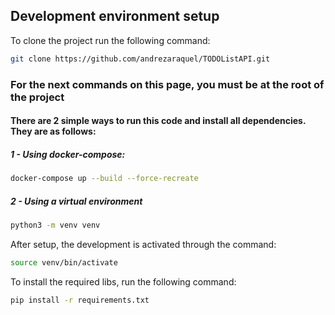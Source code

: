## Development environment setup

To clone the project run the following command:
```bash
git clone https://github.com/andrezaraquel/TODOListAPI.git
```

### For the next commands on this page, you must be at the **root** of the project

#### There are 2 simple ways to run this code and install all dependencies. They are as follows:

##### 1 - Using docker-compose:

```bash
docker-compose up --build --force-recreate
```

##### 2 -  Using a virtual environment

```bash
python3 -m venv venv
```

After setup, the development is activated through the command:

```bash
source venv/bin/activate
```

To install the required libs, run the following command:

```bash
pip install -r requirements.txt 
```

